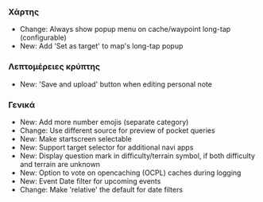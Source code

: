 ### Χάρτης
- Change: Always show popup menu on cache/waypoint long-tap (configurable)
- New: Add 'Set as target' to map's long-tap popup

### Λεπτομέρειες κρύπτης
- New: 'Save and upload' button when editing personal note

### Γενικά
- New: Add more number emojis (separate category)
- Change: Use different source for preview of pocket queries
- New: Make startscreen selectable
- New: Support target selector for additional navi apps
- New: Display question mark in difficulty/terrain symbol, if both difficulty and terrain are unknown
- New: Option to vote on opencaching (OCPL) caches during logging
- New: Event Date filter for upcoming events
- Change: Make 'relative' the default for date filters
